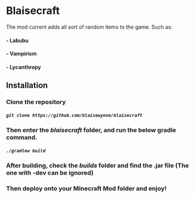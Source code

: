 # Blaisecraft
The mod current adds all sort of random items to the game. Such as:

#### - Labubu
#### - Vampirism
#### - Lycanthropy

## Installation

### Clone the repository
##### `git clone https://github.com/blaisewynne/blaisecraft`
### Then enter the *blaisecraft* folder, and run the below gradle command.
##### `./gradlew build`
### After building, check the *builds* folder and find the .jar file (The one with -dev can be ignored)
### Then deploy onto your Minecraft Mod folder and enjoy!
